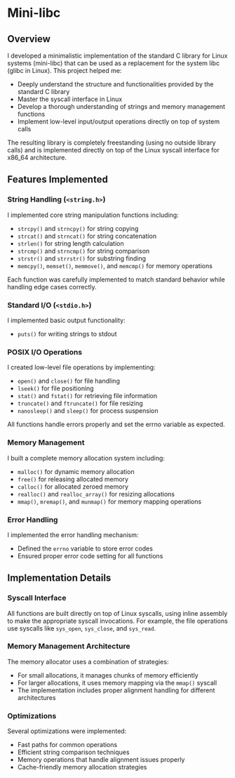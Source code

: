 # Mini-libc

## Overview

I developed a minimalistic implementation of the standard C library for Linux systems (mini-libc) that can be used as a replacement for the system libc (glibc in Linux). This project helped me:

- Deeply understand the structure and functionalities provided by the standard C library
- Master the syscall interface in Linux
- Develop a thorough understanding of strings and memory management functions
- Implement low-level input/output operations directly on top of system calls

The resulting library is completely freestanding (using no outside library calls) and is implemented directly on top of the Linux syscall interface for x86_64 architecture.

## Features Implemented

### String Handling (`<string.h>`)

I implemented core string manipulation functions including:
- `strcpy()` and `strncpy()` for string copying
- `strcat()` and `strncat()` for string concatenation
- `strlen()` for string length calculation
- `strcmp()` and `strncmp()` for string comparison
- `strstr()` and `strrstr()` for substring finding
- `memcpy()`, `memset()`, `memmove()`, and `memcmp()` for memory operations

Each function was carefully implemented to match standard behavior while handling edge cases correctly.

### Standard I/O (`<stdio.h>`)

I implemented basic output functionality:
- `puts()` for writing strings to stdout

### POSIX I/O Operations

I created low-level file operations by implementing:
- `open()` and `close()` for file handling
- `lseek()` for file positioning
- `stat()` and `fstat()` for retrieving file information
- `truncate()` and `ftruncate()` for file resizing
- `nanosleep()` and `sleep()` for process suspension

All functions handle errors properly and set the errno variable as expected.

### Memory Management

I built a complete memory allocation system including:
- `malloc()` for dynamic memory allocation
- `free()` for releasing allocated memory
- `calloc()` for allocated zeroed memory
- `realloc()` and `realloc_array()` for resizing allocations
- `mmap()`, `mremap()`, and `munmap()` for memory mapping operations

### Error Handling

I implemented the error handling mechanism:
- Defined the `errno` variable to store error codes
- Ensured proper error code setting for all functions

## Implementation Details

### Syscall Interface

All functions are built directly on top of Linux syscalls, using inline assembly to make the appropriate syscall invocations. For example, the file operations use syscalls like `sys_open`, `sys_close`, and `sys_read`.

### Memory Management Architecture

The memory allocator uses a combination of strategies:
- For small allocations, it manages chunks of memory efficiently
- For larger allocations, it uses memory mapping via the `mmap()` syscall
- The implementation includes proper alignment handling for different architectures

### Optimizations

Several optimizations were implemented:
- Fast paths for common operations
- Efficient string comparison techniques
- Memory operations that handle alignment issues properly
- Cache-friendly memory allocation strategies
